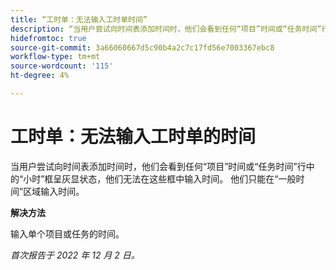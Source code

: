 ```yaml
---
title: “工时单：无法输入工时单时间”
description: “当用户尝试向时间表添加时间时，他们会看到任何“项目”时间或“任务时间”行中的“小时”框呈灰显状态，他们无法在这些框中输入时间。 他们只能在“一般时间”区域输入时间。
hidefromtoc: true
source-git-commit: 3a66060667d5c90b4a2c7c17fd56e7003367ebc8
workflow-type: tm+mt
source-wordcount: '115'
ht-degree: 4%

---
```



# 工时单：无法输入工时单的时间

当用户尝试向时间表添加时间时，他们会看到任何“项目”时间或“任务时间”行中的“小时”框呈灰显状态，他们无法在这些框中输入时间。 他们只能在“一般时间”区域输入时间。

**解决方法**

输入单个项目或任务的时间。

_首次报告于 2022 年 12 月 2 日。_

